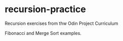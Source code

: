 # recursion-practice

Recursion exercises from thw Odin Project Curriculum

Fibonacci and Merge Sort examples.
